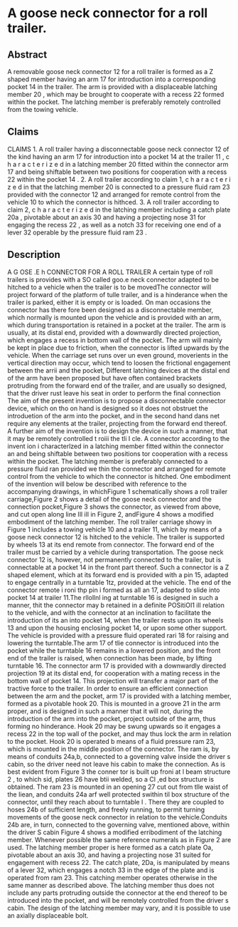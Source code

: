 # A goose neck connector for a roll trailer.

## Abstract
A removable goose neck connector 12 for a roll trailer is formed as a Z shaped member having an arm 17 for introduction into a corresponding pocket 14 in the trailer. The arm is provided with a displaceable latching member 20 , which may be brought to cooperate with a recess 22 formed within the pocket. The latching member is preferably remotely controlled from the towing vehicle.

## Claims
CLAIMS 1. A roll trailer having a disconnectable goose neck connector 12 of the kind having an arm 17 for introduction into a pocket 14 at the trailer 11 , c h a r a c t e r i z e d in a latching member 20 fitted within the connector arm 17 and being shiftable between two positions for cooperation with a recess 22 within the pocket 14 . 2. A roll trailer according to claim 1, c h a r a c t e r i z e d in that the latching member 20 is connected to a pressure fluid ram 23 provided with the connector 12 and arranged for remote control from the vehicle 10 to which the connector is hithced. 3. A roll trailer according to claim 2, c h a r a c t e r i z e d in the latching member including a catch plate 20a , pivotable about an axis 30 and having a projecting nose 31 for engaging the recess 22 , as well as a notch 33 for receiving one end of a lever 32 operable by the pressure fluid ram 23 .

## Description
A G OSE .E h CONNECTOR FOR A ROLL TRAILER A certain type of roll trailers is provides with a SO called goo.e neck connector adapted to be hitched to a vehicle when the trailer is to be movedThe connector will project forward of the platform of tulle trailer, and is a hinderance when the trailer is parked, either it is empty or is loaded. On man occasions the connector has there fore been designed as a disconnectable member, which normally is mounted upon the vehicle and is provided with an arm, which during transportation is retained in a pocket at the trailer. The arm is usually, at its distal end, provided with a downwardly directed projection, which engages a recess in bottom wall of the pocket. The arm will mainly be kept in place due to friction, when the connector is lifted upwards by the vehicle. When the carriage set runs over un even ground, moverients in the vertical direction may occur, which tend to loosen the frictional engagement between the arrii and the pocket, Different latching devices at the distal end of the arm have been proposed but have often contained brackets protruding from the forward end of the trailer, and are usually so designed, that the driver rust leave his seat in order to perform the final connection The aim of the present invention is to propose a disconnectable connector device, which on tho on hand is designed so it does not obstruet the introduetion of the arm into the pocket, and in the second hand dans net require any elements at the trailer, projecting from the forward end thereof. A further aim of the invention is to design the device in such a manner, that it may be remotely controlled t roiii the tli I cle. A connector according to the invent ion i characterlzed in a latching member fitted within the connector an and being shiftable between two positions tor cooperation with a recess within the pocket. The latching member is preferably connected to a pressure fluid ran provided we thin the connector and arranged for remote control from the vehicle to which the connector is hitched. One embodiment of the invention will below be described with reference to the accompanying drawings, in whichFigure 1 schematically shows a roll trailer carriage,Figure 2 shows a detail of the goose neck connector and the connection pocket,Figure 3 shows the connector, as viewed from above, and cut open along line Ill ill in Figure 2, andFigure 4 shows a modified embodiment of the latching member. The roll trailer carriage showy in Figure 1 includes a towing vehicle 10 and a trailer 11, which by means of a goose neck connector 12 is hitched to the vehicle. The trailer is supported by wheels 13 at its end remote from connector. The forward end of the trailer must be carried by a vehicle during transportation. The goose neck connector 12 is, however, not permanently connected to the trailer, but is connectable at a pocket 14 in the front part thereof. Such a connector is a Z shaped element, which at its forward end is provided with a pin 15, adapted to engage centrally in a turntable 1tz, provided at the vehicle. The end of the connector remote i roni thp pin i formed as all an 17, adapted to slide into pocket 14 at trailer 11.The rllollnl ing at turntable 16 is designed in such a manner, thit the connector may b retained in a definite POSitiOI1 ill relation to the vehicle, and with the connector at an inclination to facilitate the introduction of its an into pocket 14, when the trailer rests upon its wheels 13 and upon the housing enclosing pocket 14, or upon some other support. The vehicle is provided with a pressure fluid operated rari 18 for raising and lowering the turntable.The arm 17 of tlie connector is introduced into the pocket while the turntable 16 remains in a lowered position, and the front end of the trailer is raised, when connection has been made, by lifting turntable 16. The connector arm 17 is provided with a downwardly directed projection 19 at its distal end, for cooperation with a mating recess in the bottom wall of pocket 14. This projection will transfer a major part of the tractive force to the trailer. In order to ensure an efficient connection between the arm and the pocket, arm 17 is provided with a latching member, formed as a pivotable hook 20. This is mounted in a groove 21 in the arm proper, and is designed in such a manner that it will not, during the introduction of the arm into the pocket, project outside of the arm, thus forming no hinderance. Hook 20 may be swung upwards so it engages a recess 22 in the top wall of the pocket, and may thus lock the arm in relation to the pocket. Hook 20 is operated b means of a fluid pressure ram 23, which is mounted in the middle position of the connector. The ram is, by means of conduits 24a,b, connected to a governing valve inside the driver s cabin, so the driver need not leave his cabin to make the connection. As is best evident from Figure 3 the conner tor is built up froni at l beam structure 2 , to which sid, plates 26 have btii welded, so a Cl ,ed box structure is obtained. The ram 23 is mounted in an opening 27 cut out from tlle waist of the Iiean, and conduits 24a arf well protected swithin til box structure of the connector, until they reach about to turntable l . There they are coupled to hoses 24b of sufficient length, and freely running, to permit turning movements of the goose neck connector in relation to the vehicle.Conduits 24b are, in turn, connected to the governing valve, mentioned above, within the driver S cabin Figure 4 shows a modified erribodiment of the latching member. Whenever possible the same reference numerals as in Figure 2 are used. The latching member proper is here formed as a catch plate Oa, pivotable about an axis 30, and having a projecting nose 31 suited for engagement with recess 22. The catch plate, 2Da, is manipulated by means of a lever 32, which engages a notch 33 in the edge of the plate and is operated from ram 23. This catching member operates otherwise in the same manner as described above. The latching member thus does not include any parts protruding outside the connector at the end thereof to be introduced into the pocket, and will be remotely controlled from the driver s cabin. The design of the latching member may vary, and it is possible to use an axially displaceable bolt.